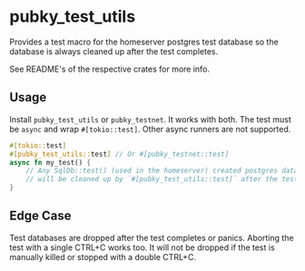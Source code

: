 # pubky_test_utils

Provides a test macro for the homeserver postgres test database so the database is always cleaned up after
the test completes.

See README's of the respective crates for more info.

## Usage

Install `pubky_test_utils` or `pubky_testnet`. It works with both.
The test must be `async` and wrap `#[tokio::test]`. Other async runners are not supported.

```rust
#[tokio::test]
#[pubky_test_utils::test] // Or #[pubky_testnet::test]
async fn my_test() {
    // Any SqlDb::test() (used in the homeserver) created postgres database
    // will be cleaned up by `#[pubky_test_utils::test]` after the test completed/paniced.
}
```

## Edge Case

Test databases are dropped after the test completes or panics. Aborting the test with a single CTRL+C works too. It will not be dropped if the test is manually killed or stopped with a double CTRL+C. 